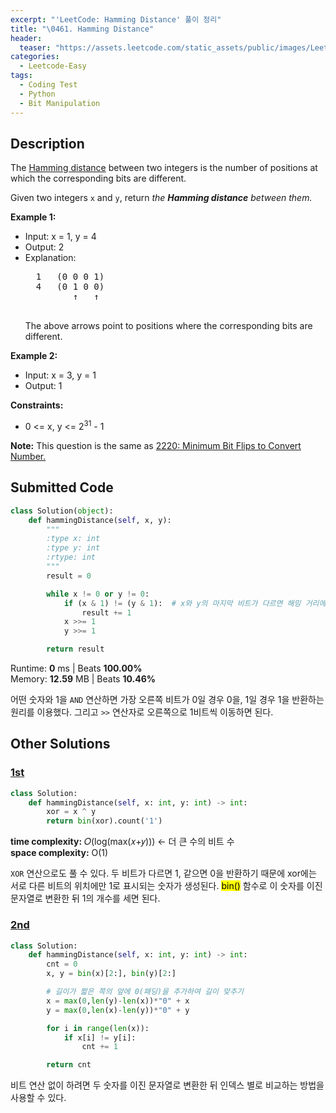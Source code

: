 ```yaml
---
excerpt: "'LeetCode: Hamming Distance' 풀이 정리"
title: "\0461. Hamming Distance"
header:
  teaser: "https://assets.leetcode.com/static_assets/public/images/LeetCode_Sharing.png"
categories:
  - Leetcode-Easy
tags:
  - Coding Test
  - Python
  - Bit Manipulation
---
```


## <i class="fa-solid fa-file-lines"></i> Description

The <a href="https://en.wikipedia.org/wiki/Hamming_distance" target="_blank">Hamming distance</a> between two integers is the number of positions at which the corresponding bits are different.

Given two integers `x` and `y`, return *the **Hamming distance** between them.*

**Example 1:**

- Input: x = 1, y = 4
- Output: 2
- Explanation:
    <pre>
    1   (0 0 0 1)
    4   (0 1 0 0)
           ↑   ↑
    </pre>
    The above arrows point to positions where the corresponding bits are different.

**Example 2:**

- Input: x = 3, y = 1
- Output: 1

**Constraints:**

- 0 <= x, y <= 2<sup>31</sup> - 1

**Note:** This question is the same as <a href="https://leetcode.com/problems/minimum-bit-flips-to-convert-number/description/" target="_blank">2220: Minimum Bit Flips to Convert Number.</a>

## <i class="fa-solid fa-cloud-arrow-up"></i> Submitted Code

```python
class Solution(object):
    def hammingDistance(self, x, y):
        """
        :type x: int
        :type y: int
        :rtype: int
        """
        result = 0

        while x != 0 or y != 0:
            if (x & 1) != (y & 1):  # x와 y의 마지막 비트가 다르면 해밍 거리에 +1
                result += 1
            x >>= 1
            y >>= 1

        return result
```
<i class="fa-solid fa-clock"></i> Runtime: **0** ms \| Beats **100.00%**    
<i class="fa-solid fa-memory"></i> Memory: **12.59** MB \| Beats **10.46%**

어떤 숫자와 1을 `AND` 연산하면 가장 오른쪽 비트가 0일 경우 0을, 1일 경우 1을 반환하는 원리를 이용했다. 그리고 `>>` 연산자로 오른쪽으로 1비트씩 이동하면 된다.

## <i class="fa-solid fa-flask"></i> Other Solutions

### <a href="https://leetcode.com/problems/hamming-distance/solutions/6763094/2-lines-easy-to-follow-by-kodirjon_akhme-6rdx/" target="_blank">1st</a>

```python
class Solution:
    def hammingDistance(self, x: int, y: int) -> int:
        xor = x ^ y
        return bin(xor).count('1')
```
<i class="fa-solid fa-clock"></i> **time complexity:** 𝑂(log(max(𝑥+𝑦))) ← 더 큰 수의 비트 수    
<i class="fa-solid fa-memory"></i> **space complexity:** O(1)           

`XOR` 연산으로도 풀 수 있다. 두 비트가 다르면 1, 같으면 0을 반환하기 때문에 xor에는 서로 다른 비트의 위치에만 1로 표시되는 숫자가 생성된다. <mark>bin()</mark> 함수로 이 숫자를 이진 문자열로 변환한 뒤 1의 개수를 세면 된다.

### <a href="https://leetcode.com/problems/hamming-distance/solutions/6793925/simple-python-solution-beats-100-by-user-mvrz/" target="_blank">2nd</a>

```python
class Solution:
    def hammingDistance(self, x: int, y: int) -> int:
        cnt = 0
        x, y = bin(x)[2:], bin(y)[2:]

        # 길이가 짧은 쪽의 앞에 0(패딩)을 추가하여 길이 맞추기
        x = max(0,len(y)-len(x))*"0" + x
        y = max(0,len(x)-len(y))*"0" + y

        for i in range(len(x)):
            if x[i] != y[i]:
                cnt += 1

        return cnt
```
비트 연산 없이 하려면 두 숫자를 이진 문자열로 변환한 뒤 인덱스 별로 비교하는 방법을 사용할 수 있다.